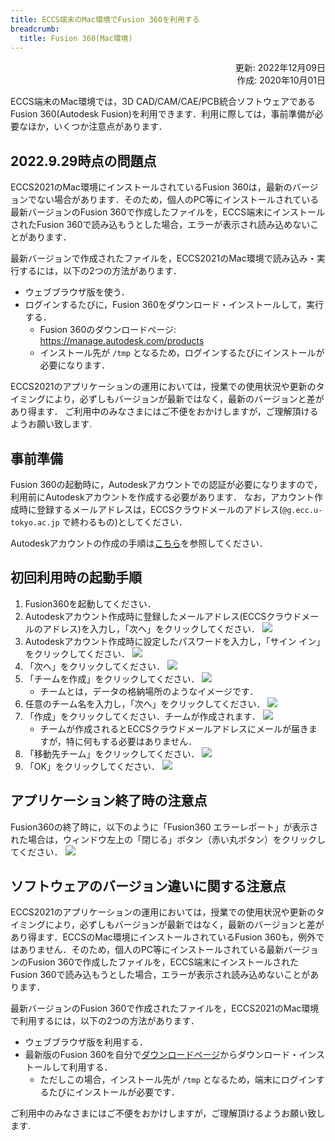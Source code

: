 ```yaml
---
title: ECCS端末のMac環境でFusion 360を利用する
breadcrumb:
  title: Fusion 360(Mac環境)
---
```


<div style="text-align: right;">
   <div>更新: 2022年12月09日</div>
   <div>作成: 2020年10月01日</div>
</div>

ECCS端末のMac環境では，3D CAD/CAM/CAE/PCB統合ソフトウェアであるFusion 360(Autodesk Fusion)を利用できます．利用に際しては，事前準備が必要なほか，いくつか注意点があります．

## 2022.9.29時点の問題点

ECCS2021のMac環境にインストールされているFusion 360は，最新のバージョンでない場合があります．そのため，個人のPC等にインストールされている最新バージョンのFusion 360で作成したファイルを，ECCS端末にインストールされたFusion 360で読み込もうとした場合，エラーが表示され読み込めないことがあります．

最新バージョンで作成されたファイルを，ECCS2021のMac環境で読み込み・実行するには，以下の2つの方法があります．

- ウェブブラウザ版を使う．
- ログインするたびに，Fusion 360をダウンロード・インストールして，実行する．
  - Fusion 360のダウンロードページ: <https://manage.autodesk.com/products>
  - インストール先が `/tmp` となるため，ログインするたびにインストールが必要になります．

ECCS2021のアプリケーションの運用においては，授業での使用状況や更新のタイミングにより，必ずしもバージョンが最新ではなく，最新のバージョンと差があり得ます．
ご利用中のみなさまにはご不便をおかけしますが，ご理解頂けるようお願い致します.

## 事前準備

Fusion 360の起動時に，Autodeskアカウントでの認証が必要になりますので，利用前にAutodeskアカウントを作成する必要があります．
なお，アカウント作成時に登録するメールアドレスは，ECCSクラウドメールのアドレス(`@g.ecc.u-tokyo.ac.jp` で終わるもの)としてください．

Autodeskアカウントの作成の手順は[こちら](https://knowledge.autodesk.com/ja/customer-service/account-management/account-profile/create-autodesk-account)を参照してください．

## 初回利用時の起動手順

1. Fusion360を起動してください．
2. Autodeskアカウント作成時に登録したメールアドレス(ECCSクラウドメールのアドレス)を入力し，「次へ」をクリックしてください．
   ![](sc1.png)
3. Autodeskアカウント作成時に設定したパスワードを入力し，「サイン イン」をクリックしてください．
   ![](sc2.png)
4. 「次へ」をクリックしてください．
   ![](sc3.png)
5. 「チームを作成」をクリックしてください．
   ![](sc4.png)
   - チームとは，データの格納場所のようなイメージです．
6. 任意のチーム名を入力し，「次へ」をクリックしてください．
   ![](sc5.png)
7. 「作成」をクリックしてください．チームが作成されます．
   ![](sc6.png)
   - チームが作成されるとECCSクラウドメールアドレスにメールが届きますが，特に何もする必要はありません．
8. 「移動先チーム」をクリックしてください．
   ![](sc7.png)
9.  「OK」をクリックしてください．
   ![](sc8.png)

## アプリケーション終了時の注意点

Fusion360の終了時に，以下のように「Fusion360 エラーレポート」が表示された場合は，ウィンドウ左上の「閉じる」ボタン（赤い丸ボタン）をクリックしてください．
![](sc9.png)

## ソフトウェアのバージョン違いに関する注意点

ECCS2021のアプリケーションの運用においては，授業での使用状況や更新のタイミングにより，必ずしもバージョンが最新ではなく，最新のバージョンと差があり得ます．ECCSのMac環境にインストールされているFusion 360も，例外ではありません．そのため，個人のPC等にインストールされている最新バージョンのFusion 360で作成したファイルを，ECCS端末にインストールされたFusion 360で読み込もうとした場合，エラーが表示され読み込めないことがあります．

最新バージョンのFusion 360で作成されたファイルを，ECCS2021のMac環境で利用するには，以下の2つの方法があります．

- ウェブブラウザ版を利用する．
- 最新版のFusion 360を自分で[ダウンロードページ](https://manage.autodesk.com/products)からダウンロード・インストールして利用する．
  - ただしこの場合，インストール先が `/tmp` となるため，端末にログインするたびにインストールが必要です．

ご利用中のみなさまにはご不便をおかけしますが，ご理解頂けるようお願い致します.

